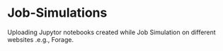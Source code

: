 # Job-Simulations
Uploading  Jupytor notebooks created while Job Simulation on different websites .e.g., Forage.
